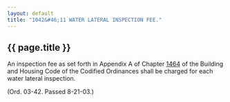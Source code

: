 ```yaml
---
layout: default 
title: "1042&#46;11 WATER LATERAL INSPECTION FEE."
---
```


{{ page.title }}
----------------

An inspection fee as set forth in Appendix A of Chapter
[1464](58d37b9c.html) of the Building and Housing Code of the Codified
Ordinances shall be charged for each water lateral inspection.

(Ord. 03-42. Passed 8-21-03.)
